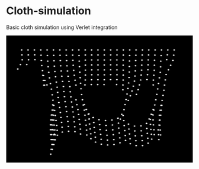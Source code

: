 # Cloth-simulation
Basic cloth simulation using Verlet integration

![Screenshot of this project](image/Cloth_simulation_screen.png)
